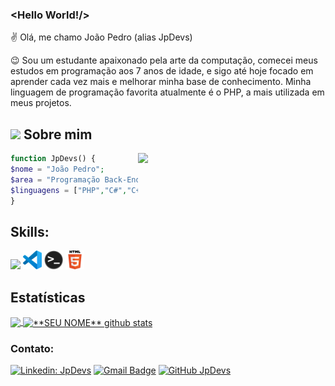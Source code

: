 


### <Hello World!/>

✌ Olá, me chamo João Pedro (alias JpDevs)

😉 Sou um estudante apaixonado pela arte da computação, comecei meus estudos em programação aos 7 anos de idade, e sigo até hoje focado em aprender cada vez mais e melhorar minha base de conhecimento. Minha linguagem de programação favorita atualmente é o PHP, a mais utilizada em meus projetos.

## <img src="https://img.shields.io/static/v1?label=Overview&message=JpDevs&color=f8efd4&style=flat&logo=GitHub"> Sobre mim

<img align="right" width="300" src="https://c.tenor.com/9ItR8nSuxE0AAAAM/thumbs-up-computer.gif" />

```php
function JpDevs() {
$nome = "João Pedro";
$area = "Programação Back-End";
$linguagens = ["PHP","C#","C++","VB.NET"];
}
```

## **Skills:**  
<code><img height="30" src="https://seeklogo.com/images/P/php-logo-ADE513E748-seeklogo.com.png"></code>
<code><img height="30" src="https://raw.githubusercontent.com/github/explore/80688e429a7d4ef2fca1e82350fe8e3517d3494d/topics/visual-studio-code/visual-studio-code.png"></code>
<code><img height="30" src="https://raw.githubusercontent.com/github/explore/80688e429a7d4ef2fca1e82350fe8e3517d3494d/topics/terminal/terminal.png"></code>
<code><img height="30" src="https://raw.githubusercontent.com/github/explore/80688e429a7d4ef2fca1e82350fe8e3517d3494d/topics/html/html.png"></code>


## **Estatísticas**

<a href="https://github.com/JpDevs">
  <img align="center" src="https://github-readme-stats.vercel.app/api/top-langs/?username=jpdevs&theme=default&hide_langs_below=1" />
</a>

<a href="https://github.com/JpDevs">
 <img align="center" src="https://github-readme-stats.vercel.app/api?username=jpdevs&show_icons=true&theme=default&line_height=27" alt="**SEU NOME** github stats"/>

</a>

### Contato:

[![Linkedin: JpDevs](https://img.shields.io/badge/-JpDevs-blue?style=flat-square&logo=Linkedin&logoColor=white&link=https://linkedin.com.br/in/jpdevs)](https://linkedin.com.br/in/jpdevs)
[![Gmail Badge](https://img.shields.io/badge/-contato@jpdevs.com.br-006bed?style=flat-square&logo=Gmail&logoColor=white&link=mailto:contato@jpdevs.com.br)](mailto:contato@jpdevs.com.br)
[![GitHub JpDevs]( https://img.shields.io/github/followers/JpDevs?label=follow&style=social)](https://github.com/JpDevs/)
